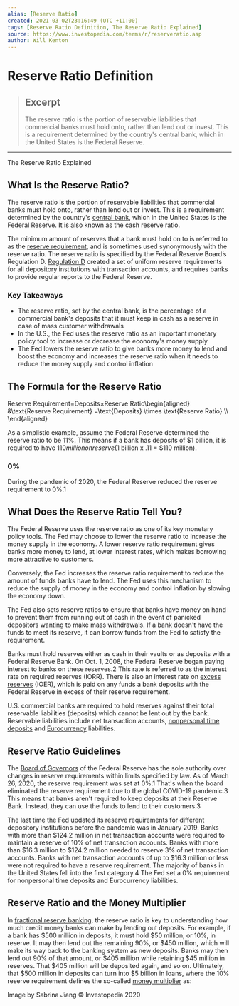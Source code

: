 ```yaml
---
alias: [Reserve Ratio]
created: 2021-03-02T23:16:49 (UTC +11:00)
tags: [Reserve Ratio Definition, The Reserve Ratio Explained]
source: https://www.investopedia.com/terms/r/reserveratio.asp
author: Will Kenton
---
```


# Reserve Ratio Definition

> ## Excerpt
> The reserve ratio is the portion of reservable liabilities that commercial banks must hold onto, rather than lend out or invest. This is a requirement determined by the country's central bank, which in the United States is the Federal Reserve.

---

The Reserve Ratio Explained
## What Is the Reserve Ratio?

The reserve ratio is the portion of reservable liabilities that commercial banks must hold onto, rather than lend out or invest. This is a requirement determined by the country's [central bank](https://www.investopedia.com/terms/c/centralbank.asp), which in the United States is the Federal Reserve. It is also known as the cash reserve ratio.

The minimum amount of reserves that a bank must hold on to is referred to as the [reserve requirement](https://www.investopedia.com/terms/r/requiredreserves.asp), and is sometimes used synonymously with the reserve ratio. The reserve ratio is specified by the Federal Reserve Board’s Regulation D. [Regulation D](https://www.investopedia.com/terms/r/regulationd.asp) created a set of uniform reserve requirements for all depository institutions with transaction accounts, and requires banks to provide regular reports to the Federal Reserve.

### Key Takeaways

-   The reserve ratio, set by the central bank, is the percentage of a commercial bank's deposits that it must keep in cash as a reserve in case of mass customer withdrawals
-   In the U.S., the Fed uses the reserve ratio as an important monetary policy tool to increase or decrease the economy's money supply
-   The Fed lowers the reserve ratio to give banks more money to lend and boost the economy and increases the reserve ratio when it needs to reduce the money supply and control inflation

## The Formula for the Reserve Ratio

Reserve Requirement\=Deposits×Reserve Ratio\\begin{aligned} &\\text{Reserve Requirement} =\\text{Deposits} \\times \\text{Reserve Ratio} \\\\ \\end{aligned}

As a simplistic example, assume the Federal Reserve determined the reserve ratio to be 11%. This means if a bank has deposits of $1 billion, it is required to have $110 million on reserve ($1 billion x .11 = $110 million).

### 0%

During the pandemic of 2020, the Federal Reserve reduced the reserve requirement to 0%.1

## What Does the Reserve Ratio Tell You?

The Federal Reserve uses the reserve ratio as one of its key monetary policy tools. The Fed may choose to lower the reserve ratio to increase the money supply in the economy. A lower reserve ratio requirement gives banks more money to lend, at lower interest rates, which makes borrowing more attractive to customers.

Conversely, the Fed increases the reserve ratio requirement to reduce the amount of funds banks have to lend. The Fed uses this mechanism to reduce the supply of money in the economy and control inflation by slowing the economy down.

The Fed also sets reserve ratios to ensure that banks have money on hand to prevent them from running out of cash in the event of panicked depositors wanting to make mass withdrawals. If a bank doesn't have the funds to meet its reserve, it can borrow funds from the Fed to satisfy the requirement.

Banks must hold reserves either as cash in their vaults or as deposits with a Federal Reserve Bank. On Oct. 1, 2008, the Federal Reserve began paying interest to banks on these reserves.2 This rate is referred to as the interest rate on required reserves (IORR). There is also an interest rate on [excess reserves](https://www.investopedia.com/terms/e/excess_reserves.asp) (IOER), which is paid on any funds a bank deposits with the Federal Reserve in excess of their reserve requirement.

U.S. commercial banks are required to hold reserves against their total reservable liabilities (deposits) which cannot be lent out by the bank. Reservable liabilities include net transaction accounts, [nonpersonal time deposits](https://www.investopedia.com/terms/n/nonpersonal-time-deposit.asp) and [Eurocurrency](https://www.investopedia.com/terms/e/eurocurrency.asp) liabilities.

## Reserve Ratio Guidelines

The [Board of Governors](https://www.investopedia.com/terms/b/board-of-governors.asp) of the Federal Reserve has the sole authority over changes in reserve requirements within limits specified by law. As of March 26, 2020, the reserve requirement was set at 0%.1 That's when the board eliminated the reserve requirement due to the global COVID-19 pandemic.3 This means that banks aren't required to keep deposits at their Reserve Bank. Instead, they can use the funds to lend to their customers.3

The last time the Fed updated its reserve requirements for different depository institutions before the pandemic was in January 2019. Banks with more than $124.2 million in net transaction accounts were required to maintain a reserve of 10% of net transaction accounts. Banks with more than $16.3 million to $124.2 million needed to reserve 3% of net transaction accounts. Banks with net transaction accounts of up to $16.3 million or less were not required to have a reserve requirement. The majority of banks in the United States fell into the first category.4 The Fed set a 0% requirement for nonpersonal time deposits and Eurocurrency liabilities.

## Reserve Ratio and the Money Multiplier

In [fractional reserve banking](https://www.investopedia.com/terms/f/fractionalreservebanking.asp), the reserve ratio is key to understanding how much credit money banks can make by lending out deposits. For example, if a bank has $500 million in deposits, it must hold $50 million, or 10%, in reserve. It may then lend out the remaining 90%, or $450 million, which will make its way back to the banking system as new deposits. Banks may then lend out 90% of that amount, or $405 million while retaining $45 million in reserves. That $405 million will be deposited again, and so on. Ultimately, that $500 million in deposits can turn into $5 billion in loans, where the 10% reserve requirement defines the so-called [money multiplier](https://www.investopedia.com/terms/d/deposit_multiplier.asp) as:

Image by Sabrina Jiang © Investopedia 2020

